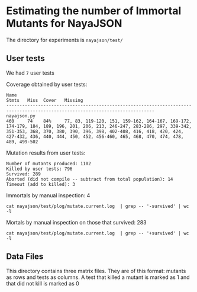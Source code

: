 # Estimating the number of Immortal Mutants for NayaJSON

The directory for experiments is `nayajson/test/`

## User tests

We had `7`  user tests

Coverage obtained by user tests:

```
Name                                                                            Stmts   Miss  Cover   Missing
------------------------------------------------------------------------------------------------------------------------------
nayajson.py                                                                     460     74    84%     77, 83, 119-120, 151, 159-162, 164-167, 169-172, 174-179, 184, 189, 196, 201, 206, 213, 246-247, 283-286, 297, 339-342, 351-353, 368, 370, 380, 390, 396, 398, 402-408, 416, 418, 420, 424, 427-432, 436, 440, 444, 450, 452, 456-460, 465, 468, 470, 474, 478, 489, 499-502
```

Mutation results from user tests:

```
Number of mutants produced: 1102
Killed by user tests: 796
Survived: 289
Aborted (did not compile -- subtract from total population): 14
Timeout (add to killed): 3
```

Immortals by manual inspection: 4
```
cat nayajson/test/plog/mutate.current.log  | grep -- '-survived' | wc -l
```
Mortals by manual inspection on those that survived: 283
```
cat nayajson/test/plog/mutate.current.log  | grep -- '+survived' | wc -l
```

## Data Files

This directory contains three matrix files. They are of this format: mutants as
rows and tests as columns. A test that killed a mutant is marked as 1 and
that did not kill is marked as 0
